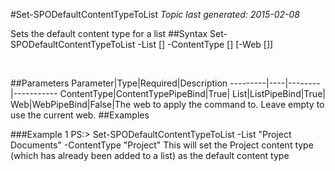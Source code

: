 #Set-SPODefaultContentTypeToList
*Topic last generated: 2015-02-08*

Sets the default content type for a list
##Syntax
    Set-SPODefaultContentTypeToList -List [<ListPipeBind>] -ContentType [<ContentTypePipeBind>] [-Web [<WebPipeBind>]]

&nbsp;

##Parameters
Parameter|Type|Required|Description
---------|----|--------|-----------
ContentType|ContentTypePipeBind|True|
List|ListPipeBind|True|
Web|WebPipeBind|False|The web to apply the command to. Leave empty to use the current web.
##Examples

###Example 1
    PS:> Set-SPODefaultContentTypeToList -List "Project Documents" -ContentType "Project"
This will set the Project content type (which has already been added to a list) as the default content type
